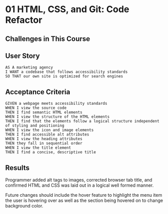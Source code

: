 # 01 HTML, CSS, and Git: Code Refactor

## Challenges in This Course


## User Story

```
AS A marketing agency
I WANT a codebase that follows accessibility standards
SO THAT our own site is optimized for search engines
```

## Acceptance Criteria

```
GIVEN a webpage meets accessibility standards
WHEN I view the source code
THEN I find semantic HTML elements
WHEN I view the structure of the HTML elements
THEN I find that the elements follow a logical structure independent of styling and positioning
WHEN I view the icon and image elements
THEN I find accessible alt attributes
WHEN I view the heading attributes
THEN they fall in sequential order
WHEN I view the title element
THEN I find a concise, descriptive title
```

## Results
Programmer added alt tags to images, corrected browser tab title, and confirmed HTML and CSS was laid out
 in a logical well formed manner.
 
Future changes should include the hover feature to highlight the menu item the user is hovering over as well as the 
 section being hovered on to change background color.
